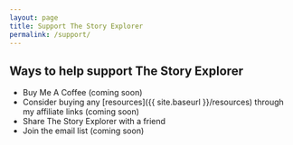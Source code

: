 ```yaml
---
layout: page
title: Support The Story Explorer
permalink: /support/
---
```


## Ways to help support The Story Explorer
- Buy Me A Coffee (coming soon)
- Consider buying any [resources]({{ site.baseurl }}/resources) through my affiliate links (coming soon)
- Share The Story Explorer with a friend
- Join the email list (coming soon)

